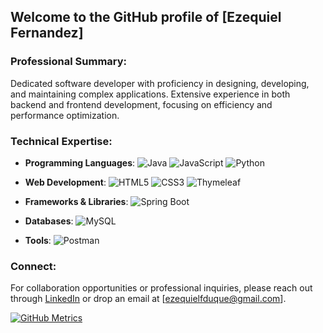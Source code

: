 ## Welcome to the GitHub profile of [Ezequiel Fernandez]

### Professional Summary:
Dedicated software developer with proficiency in designing, developing, and maintaining complex applications. Extensive experience in both backend and frontend development, focusing on efficiency and performance optimization.

### Technical Expertise:

- **Programming Languages**: 
  ![Java](https://img.shields.io/badge/-Java-E34A86?style=flat-square&logo=java)
  ![JavaScript](https://img.shields.io/badge/-JavaScript-black?style=flat-square&logo=javascript)
  ![Python](https://img.shields.io/badge/-Python-3776AB?style=flat-square&logo=python)

- **Web Development**:
  ![HTML5](https://img.shields.io/badge/-HTML5-E34F26?style=flat-square&logo=html5&logoColor=white)
  ![CSS3](https://img.shields.io/badge/-CSS3-1572B6?style=flat-square&logo=css3)
  ![Thymeleaf](https://img.shields.io/badge/-Thymeleaf-005F0F?style=flat-square&logo=thymeleaf)

- **Frameworks & Libraries**:
  ![Spring Boot](https://img.shields.io/badge/-SpringBoot-6DB33F?style=flat-square&logo=spring-boot)

- **Databases**:
  ![MySQL](https://img.shields.io/badge/-MySQL-black?style=flat-square&logo=mysql)

- **Tools**:
  ![Postman](https://img.shields.io/badge/-Postman-FF6C37?style=flat-square&logo=postman)



### Connect:
For collaboration opportunities or professional inquiries, please reach out through [LinkedIn](76134110a) or drop an email at [ezequielfduque@gmail.com].

[![GitHub Metrics](https://github-readme-stats.vercel.app/api?username=YourGitHubUsername&count_private=true&show_icons=true)](https://github.com/YourGitHubUsername)

